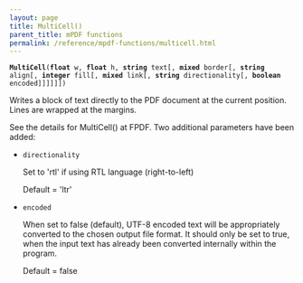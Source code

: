 ```yaml
---
layout: page
title: MultiCell()
parent_title: mPDF functions
permalink: /reference/mpdf-functions/multicell.html
---
```


<div id="bpmbook" class="bpmbook" style="direction:ltr;">
<div class="topic_user_field">
<div id="U0">
<p><code><b>MultiCell</b>(<b>float</b> w, <b>float</b> h, <b>string</b> text[, <b>mixed</b> border[, <b>string</b> align[, <b>integer</b> fill[, <b>mixed</b> link[, <b>string</b> directionality[, <b>boolean</b> encoded]]]]]])</code></p>
<p>Writes a block of text directly to the PDF document at the current position. Lines are wrapped at the margins.

See the details for MultiCell() at FPDF. Two additional parameters have been added:</p>
<ul>
<li><code>directionality</code>

Set to 'rtl' if using RTL language (right-to-left)

Default = 'ltr'</li>
<li><code>encoded</code>

When set to false (default), UTF-8 encoded text will be appropriately converted to the chosen output file format. It should only be set to true, when the input text has already been converted internally within the program.

Default = false</li>
</ul>
</div>
</div>

